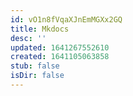 ```yaml
---
id: vO1n8fVqaXJnEmMGXx2GQ
title: Mkdocs
desc: ''
updated: 1641267552610
created: 1641105063858
stub: false
isDir: false
---
```


